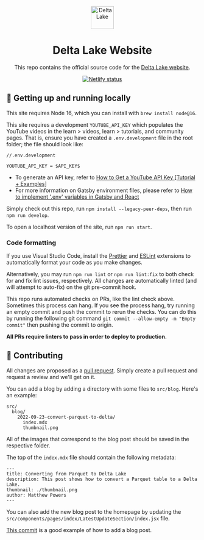 <p align="center">
  <a href="https://delta.io">
    <img alt="Delta Lake" src="static/images/icon.png" width="60" />
  </a>
</p>
<h1 align="center">Delta Lake Website</h1>

<p align="center">This repo contains the official source code for the <a href="https://delta.io">Delta Lake website</a>.</p>

<p align="center">
  <a href="https://app.netlify.com/sites/delta-io-beta/deploys">
    <img src="https://api.netlify.com/api/v1/badges/5fdc1202-ea78-42d3-b86d-e232c77e1b88/deploy-status" alt="Netlify status">
  </a>
</p>

## :rocket: Getting up and running locally

This site requires Node 16, which you can install with `brew install node@16`.

This site requires a development `YOUTUBE_API_KEY` which populates the YouTube videos in the learn > videos, learn > tutorials, and community pages. That is, ensure you have created a `.env.development` file in the root folder; the file should look like:

```
//.env.development

YOUTUBE_API_KEY = $API_KEY$
```

- To generate an API key, refer to [How to Get a YouTube API Key [Tutorial + Examples]](https://blog.hubspot.com/website/how-to-get-youtube-api-key)
- For more information on Gatsby environment files, please refer to [How to implement '.env' variables in Gatsby and React](https://dev.to/steeeeeph/how-to-implement-env-variables-in-gatsby-and-react-252d)

Simply check out this repo, run `npm install --legacy-peer-deps`, then run `npm run develop`.

To open a localhost version of the site, run `npm run start`.

### Code formatting

If you use Visual Studio Code, install the [Prettier](https://marketplace.visualstudio.com/items?itemName=esbenp.prettier-vscode) and [ESLint](https://marketplace.visualstudio.com/items?itemName=dbaeumer.vscode-eslint) extensions to automatically format your code as you make changes.

Alternatively, you may run `npm run lint` or `npm run lint:fix` to both check for and fix lint issues, respectively. All changes are automatically linted (and will attempt to auto-fix) on the git pre-commit hook.

This repo runs automated checks on PRs, like the lint check above. Sometimes this process can hang. If you see the process hang, try running an empty commit and push the commit to rerun the checks. You can do this by running the following git command `git commit --allow-empty -m "Empty commit"` then pushing the commit to origin.

**All PRs require linters to pass in order to deploy to production.**

## :handshake: Contributing

All changes are proposed as a [pull request](https://github.com/delta-io/website/pulls). Simply create a pull request and request a review and we'll get on it.

You can add a blog by adding a directory with some files to `src/blog`. Here's an example:

```
src/
  blog/
    2022-09-23-convert-parquet-to-delta/
      index.mdx
      thumbnail.png
```

All of the images that correspond to the blog post should be saved in the respective folder.

The top of the `index.mdx` file should contain the following metadata:

```
---
title: Converting from Parquet to Delta Lake
description: This post shows how to convert a Parquet table to a Delta Lake.
thumbnail: ./thumbnail.png
author: Matthew Powers
---
```

You can also add the new blog post to the homepage by updating the `src/components/pages/index/LatestUpdateSection/index.jsx` file.

[This commit](https://github.com/delta-io/website/commit/432449ad8126355aae40ef9b09e346d47f30d23c) is a good example of how to add a blog post.
